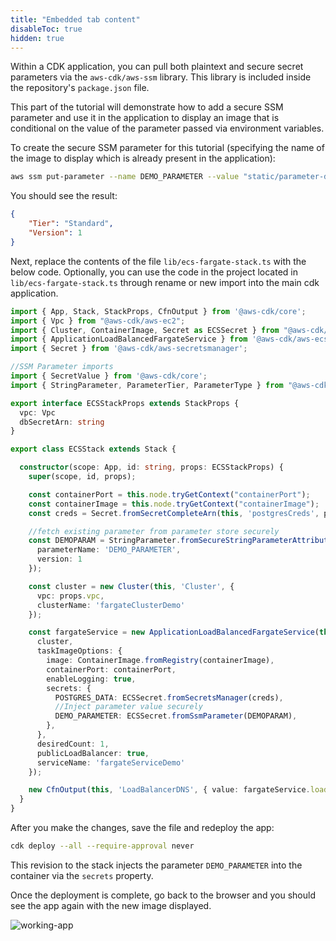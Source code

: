 ```yaml
---
title: "Embedded tab content"
disableToc: true
hidden: true
---
```


Within a CDK application, you can pull both plaintext and secure secret parameters via the `aws-cdk/aws-ssm` library.  This library is included inside the repository's `package.json` file.

This part of the tutorial will demonstrate how to add a secure SSM parameter and use it in the application to display an image that is conditional on the value of the parameter passed via environment variables. 

To create the secure SSM parameter for this tutorial (specifying the name of the image to display which is already present in the application):

```bash
aws ssm put-parameter --name DEMO_PARAMETER --value "static/parameter-diagram.png" --type SecureString
```

You should see the result:
```json
{
    "Tier": "Standard", 
    "Version": 1
}
```
Next, replace the contents of the file `lib/ecs-fargate-stack.ts` with the below code.   Optionally, you can use the code in the project located in `lib/ecs-fargate-stack.ts` through rename or new import into the main cdk application. 

```typescript
import { App, Stack, StackProps, CfnOutput } from '@aws-cdk/core';
import { Vpc } from "@aws-cdk/aws-ec2";
import { Cluster, ContainerImage, Secret as ECSSecret } from "@aws-cdk/aws-ecs";
import { ApplicationLoadBalancedFargateService } from '@aws-cdk/aws-ecs-patterns';
import { Secret } from '@aws-cdk/aws-secretsmanager';

//SSM Parameter imports
import { SecretValue } from '@aws-cdk/core';
import { StringParameter, ParameterTier, ParameterType } from "@aws-cdk/aws-ssm";

export interface ECSStackProps extends StackProps {
  vpc: Vpc
  dbSecretArn: string
}

export class ECSStack extends Stack {

  constructor(scope: App, id: string, props: ECSStackProps) {
    super(scope, id, props);

    const containerPort = this.node.tryGetContext("containerPort");
    const containerImage = this.node.tryGetContext("containerImage");
    const creds = Secret.fromSecretCompleteArn(this, 'postgresCreds', props.dbSecretArn);

    //fetch existing parameter from parameter store securely
    const DEMOPARAM = StringParameter.fromSecureStringParameterAttributes(this, 'demo_param', {
      parameterName: 'DEMO_PARAMETER',
      version: 1
    });

    const cluster = new Cluster(this, 'Cluster', {
      vpc: props.vpc,
      clusterName: 'fargateClusterDemo'
    });

    const fargateService = new ApplicationLoadBalancedFargateService(this, "fargateService", {
      cluster,
      taskImageOptions: {
        image: ContainerImage.fromRegistry(containerImage),
        containerPort: containerPort,
        enableLogging: true,
        secrets: {
          POSTGRES_DATA: ECSSecret.fromSecretsManager(creds),
          //Inject parameter value securely
          DEMO_PARAMETER: ECSSecret.fromSsmParameter(DEMOPARAM),
        },
      },
      desiredCount: 1,
      publicLoadBalancer: true,
      serviceName: 'fargateServiceDemo'
    });

    new CfnOutput(this, 'LoadBalancerDNS', { value: fargateService.loadBalancer.loadBalancerDnsName });
  }
}
```

After you make the changes, save the file and redeploy the app:

```bash
cdk deploy --all --require-approval never
```

This revision to the stack injects the parameter `DEMO_PARAMETER` into the container via the `secrets` property.

Once the deployment is complete, go back to the browser and you should see the app again with the new image displayed. 

![working-app](/images/secrets-parameter-store-working.png)